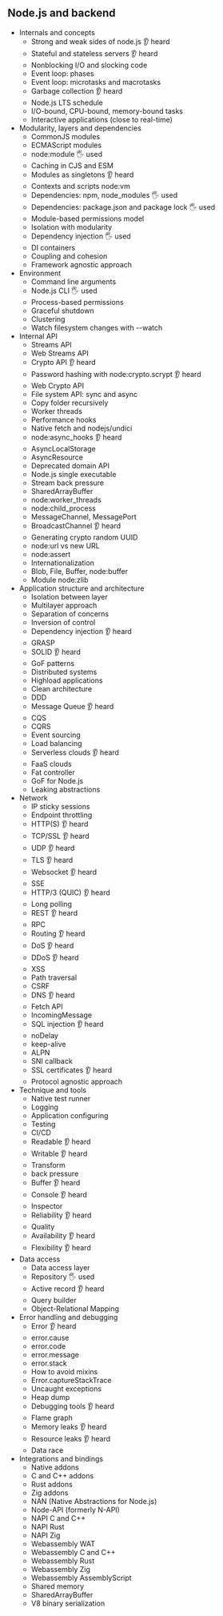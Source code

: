## Node.js and backend

- Internals and concepts
  - Strong and weak sides of node.js  👂 heard
  - Stateful and stateless servers  👂 heard
  - Nonblocking I/O and slocking code
  - Event loop: phases
  - Event loop: microtasks and macrotasks
  - Garbage collection  👂 heard
  - Node.js LTS schedule
  - I/O-bound, CPU-bound, memory-bound tasks
  - Interactive applications (close to real-time)
- Modularity, layers and dependencies
  - CommonJS modules
  - ECMAScript modules  
  - node:module  🖐️ used
  - Caching in CJS and ESM
  - Modules as singletons  👂 heard
  - Contexts and scripts node:vm
  - Dependencies: npm, node_modules  🖐️ used
  - Dependencies: package.json and package lock  🖐️ used
  - Module-based permissions model
  - Isolation with modularity
  - Dependency injection  🖐️ used
  - DI containers
  - Coupling and cohesion
  - Framework agnostic approach
- Environment
  - Command line arguments
  - Node.js CLI  🖐️ used
  - Process-based permissions
  - Graceful shutdown
  - Clustering
  - Watch filesystem changes with --watch
- Internal API
  - Streams API
  - Web Streams API
  - Crypto API  👂 heard
  - Password hashing with node:crypto.scrypt  👂 heard
  - Web Crypto API
  - File system API: sync and async
  - Copy folder recursively
  - Worker threads
  - Performance hooks
  - Native fetch and nodejs/undici
  - node:async_hooks  👂 heard
  - AsyncLocalStorage
  - AsyncResource
  - Deprecated domain API
  - Node.js single executable
  - Stream back pressure
  - SharedArrayBuffer
  - node:worker_threads
  - node:child_process
  - MessageChannel, MessagePort
  - BroadcastChannel  👂 heard
  - Generating crypto random UUID
  - node:url vs new URL
  - node:assert
  - Internationalization
  - Blob, File, Buffer, node:buffer
  - Module node:zlib
- Application structure and architecture
  - Isolation between layer
  - Multilayer approach
  - Separation of concerns
  - Inversion of control
  - Dependency injection  👂 heard
  - GRASP
  - SOLID  👂 heard
  - GoF patterns
  - Distributed systems
  - Highload applications
  - Clean architecture  
  - DDD
  - Message Queue  👂 heard
  - CQS
  - CQRS
  - Event sourcing
  - Load balancing
  - Serverless clouds  👂 heard
  - FaaS clouds
  - Fat controller
  - GoF for Node.js
  - Leaking abstractions
- Network
  - IP sticky sessions
  - Endpoint throttling
  - HTTP(S)  👂 heard
  - TCP/SSL  👂 heard
  - UDP  👂 heard
  - TLS  👂 heard
  - Websocket  👂 heard
  - SSE
  - HTTP/3 (QUIC)  👂 heard
  - Long polling
  - REST  👂 heard
  - RPC  
  - Routing  👂 heard
  - DoS  👂 heard
  - DDoS  👂 heard
  - XSS
  - Path traversal
  - CSRF
  - DNS  👂 heard
  - Fetch API
  - IncomingMessage
  - SQL injection   👂 heard
  - noDelay
  - keep-alive
  - ALPN
  - SNI callback
  - SSL certificates  👂 heard
  - Protocol agnostic approach
- Technique and tools
  - Native test runner
  - Logging
  - Application configuring
  - Testing
  - CI/CD
  - Readable  👂 heard
  - Writable  👂 heard
  - Transform
  - back pressure
  - Buffer  👂 heard
  - Console  👂 heard
  - Inspector  
  - Reliability  👂 heard
  - Quality
  - Availability  👂 heard
  - Flexibility  👂 heard
- Data access
  - Data access layer
  - Repository  🖐️ used
  - Active record  👂 heard
  - Query builder
  - Object-Relational Mapping
- Error handling and debugging
  - Error  👂 heard
  - error.cause
  - error.code
  - error.message
  - error.stack
  - How to avoid mixins
  - Error.captureStackTrace
  - Uncaught exceptions
  - Heap dump
  - Debugging tools  👂 heard
  - Flame graph
  - Memory leaks  👂 heard
  - Resource leaks  👂 heard
  - Data race
- Integrations and bindings
  - Native addons
  - C and C++ addons
  - Rust addons
  - Zig addons
  - NAN (Native Abstractions for Node.js)
  - Node-API (formerly N-API)
  - NAPI C and C++
  - NAPI Rust
  - NAPI Zig
  - Webassembly WAT
  - Webassembly C and C++
  - Webassembly Rust
  - Webassembly Zig
  - Webassembly AssemblyScript
  - Shared memory
  - SharedArrayBuffer
  - V8 binary serialization
